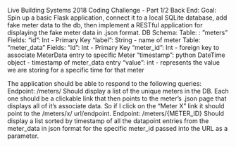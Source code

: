 Live Building Systems 2018
Coding Challenge - Part 1/2 Back End:
Goal: Spin up a basic Flask application, connect it to a local SQLite database, add fake meter
data to the db, then implement a RESTful application for displaying the fake meter data in .json
format.
DB Schema:
Table: : ”meters”
Fields:
“id”: Int - Primary Key
“label”: String - name of meter
Table: “meter_data”
Fields:
“id”: Int - Primary Key
“meter_id”: Int - foreign key to associate MeterData entry to specific Meter
“timestamp”: python DateTime object - timestamp of meter_data entry
“value”: int - represents the value we are storing for a specific time for that meter

The application should be able to respond to the following queries:
Endpoint: /meters/
Should display a list of the unique meters in the DB. Each one should be a clickable link
that then points to the meter’s .json page that displays all of it’s associate data. So if I click on
the “Meter X” link it should point to the /meters/x/ url/endpoint.
Endpoint: /meters/{METER_ID}
Should display a list sorted by timestamp of all the datapoint entries from the meter_data
in json format for the specific meter_id passed into the URL as a parameter.